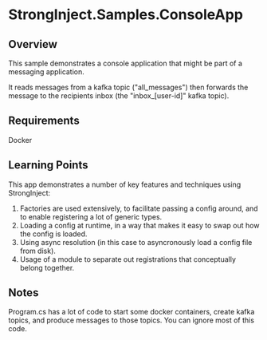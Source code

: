 ﻿# StrongInject.Samples.ConsoleApp

## Overview

This sample demonstrates a console application that might be part of a messaging application.

It reads messages from a kafka topic ("all_messages") then forwards the message to the recipients inbox (the "inbox_[user-id]" kafka topic).

## Requirements

Docker

## Learning Points

This app demonstrates a number of key features and techniques using StrongInject:

1. Factories are used extensively, to facilitate passing a config around, and to enable registering a lot of generic types.
2. Loading a config at runtime, in a way that makes it easy to swap out how the config is loaded.
3. Using async resolution (in this case to asyncronously load a config file from disk).
4. Usage of a module to separate out registrations that conceptually belong together.

## Notes

Program.cs has a lot of code to start some docker containers, create kafka topics, and produce messages to those topics. You can ignore most of this code. 
